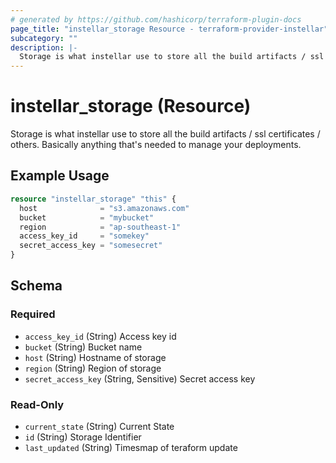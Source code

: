 ```yaml
---
# generated by https://github.com/hashicorp/terraform-plugin-docs
page_title: "instellar_storage Resource - terraform-provider-instellar"
subcategory: ""
description: |-
  Storage is what instellar use to store all the build artifacts / ssl certificates / others. Basically anything that's needed to manage your deployments.
---
```


# instellar_storage (Resource)

Storage is what instellar use to store all the build artifacts / ssl certificates / others. Basically anything that's needed to manage your deployments.

## Example Usage

```terraform
resource "instellar_storage" "this" {
  host              = "s3.amazonaws.com"
  bucket            = "mybucket"
  region            = "ap-southeast-1"
  access_key_id     = "somekey"
  secret_access_key = "somesecret"
}
```

<!-- schema generated by tfplugindocs -->
## Schema

### Required

- `access_key_id` (String) Access key id
- `bucket` (String) Bucket name
- `host` (String) Hostname of storage
- `region` (String) Region of storage
- `secret_access_key` (String, Sensitive) Secret access key

### Read-Only

- `current_state` (String) Current State
- `id` (String) Storage Identifier
- `last_updated` (String) Timesmap of teraform update
